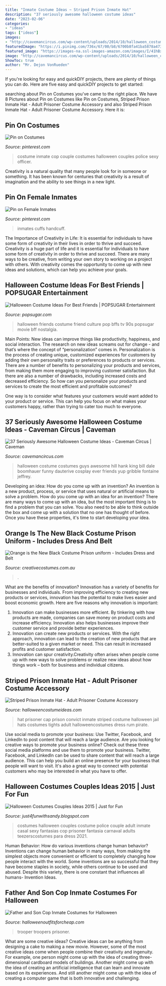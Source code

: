 ```yaml
---
title: "Inmate Costume Ideas ~ Striped Prison Inmate Hat"
description: "37 seriously awesome halloween costume ideas"
date: "2023-02-06"
categories:
- "ideas"
tags: ["ideas"]
images:
- "http://cavemancircus.com/wp-content/uploads/2014/10/halloween_costumes_5.jpg"
featuredImage: "https://i.pinimg.com/736x/67/00/b8/6700b8fa41ba5878a4737e02f59b454d--inmate-costume-henna-designs.jpg"
featured_image: "https://images-na.ssl-images-amazon.com/images/I/41hBxyvHRDL.jpg"
image: "http://cavemancircus.com/wp-content/uploads/2014/10/halloween_costumes_5.jpg"
ShowToc: true
author: "Mr. Dejon VonRueden"
---
```



If you're looking for easy and quickDIY projects, there are plenty of things you can do. Here are five easy and quickDIY projects to get started: 

	

		
searching about Pin on Costumes you've came to the right place. We have 8 Pictures about Pin on Costumes like Pin on Costumes, Striped Prison Inmate Hat - Adult Prisoner Costume Accessory and also Striped Prison Inmate Hat - Adult Prisoner Costume Accessory. Here it is:
		
    
## Pin On Costumes

<img loading=lazy src="https://i.pinimg.com/736x/67/00/b8/6700b8fa41ba5878a4737e02f59b454d--inmate-costume-henna-designs.jpg" onerror="this.onerror=null;this.src='https://tse4.mm.bing.net/th?id=OIP.dLzVfn1EQJ0zAnTkPvVcAgHaNK&amp;pid=15.1';" alt="Pin on Costumes">

_Source: pinterest.com_

>costume inmate cop couple costumes halloween couples police sexy officer. 

	

Creativity is a natural quality that many people look for in someone or something. It has been known for centuries that creativity is a result of imagination and the ability to see things in a new light.

    
## Pin On Female Inmates

<img loading=lazy src="https://i.pinimg.com/736x/49/01/52/4901524e2b77b648154ed65cc961b600.jpg" onerror="this.onerror=null;this.src='https://tse4.mm.bing.net/th?id=OIP.UwlJLC9EFhBg1gL65i9wpAHaJ4&amp;pid=15.1';" alt="Pin on Female Inmates">

_Source: pinterest.com_

>inmates cuffs handcuff. 

	

The Importance of Creativity in Life: It is essential for individuals to have some form of creativity in their lives in order to thrive and succeed.
Creativity is a huge part of life and it is essential for individuals to have some form of creativity in order to thrive and succeed. There are many ways to be creative, from writing your own story to working on a project with others. With creativity comes the opportunity to come up with new ideas and solutions, which can help you achieve your goals.

    
## Halloween Costume Ideas For Best Friends | POPSUGAR Entertainment

<img loading=lazy src="http://media2.popsugar-assets.com/files/2014/09/12/834/n/1922283/32cf969a42ea0299_thumb_temp_facebook_post_image_file23875021382623214.fbshare.jpg" onerror="this.onerror=null;this.src='https://tse4.mm.bing.net/th?id=OIP.y3t3dwXH9NN0TEfwIfrYIwHaD4&amp;pid=15.1';" alt="Halloween Costume Ideas For Best Friends | POPSUGAR Entertainment">

_Source: popsugar.com_

>halloween friends costume friend culture pop bffs tv 90s popsugar movie bff nostalgia. 

	

Main Points: New ideas can improve things like productivity, happiness, and social interaction.
The research on new ideas screams out for change - and that’s where the concept of “personalization” comes in. Personalization is the process of creating unique, customized experiences for customers by adding their own personality traits or preferences to products or services.
There are a number of benefits to personalizing your products and services, from making them more engaging to improving customer satisfaction. But there are also a number of drawbacks, including increased costs and decreased efficiency. So how can you personalize your products and services to create the most efficient and profitable outcomes?

One way is to consider what features your customers would want added to your product or service. This can help you focus on what makes your customers happy, rather than trying to cater too much to everyone.

    
## 37 Seriously Awesome Halloween Costume Ideas - Caveman Circus | Caveman

<img loading=lazy src="http://cavemancircus.com/wp-content/uploads/2014/10/halloween_costumes_5.jpg" onerror="this.onerror=null;this.src='https://tse3.mm.bing.net/th?id=OIP.2gtuEBCJEmeP4YmpdrnK4AHaEy&amp;pid=15.1';" alt="37 Seriously Awesome Halloween Costume Ideas - Caveman Circus | Caveman">

_Source: cavemancircus.com_

>halloween costume costumes guys awesome hill hank king bill dale boomhauer funny dauterive cosplay ever friends yup gribble fontaine jeffrey. 

	

Developing an idea: How do you come up with an invention?
An invention is a new product, process, or service that uses natural or artificial means to solve a problem. How do you come up with an idea for an invention? There are many ways to come up with an idea, but the most important thing is to find a problem that you can solve. You also need to be able to think outside the box and come up with a solution that no one has thought of before. Once you have these properties, it's time to start developing your idea.

    
## Orange Is The New Black Costume Prison Uniform - Includes Dress And Belt

<img loading=lazy src="https://www.creativecostumes.com.au/wp-content/uploads/2020/10/52242.jpg" onerror="this.onerror=null;this.src='https://tse3.mm.bing.net/th?id=OIP.2Uu0gwioPuS-AiqegecMdAHaJ4&amp;pid=15.1';" alt="Orange is the New Black Costume Prison uniform - Includes Dress and Belt">

_Source: creativecostumes.com.au_

>. 

	

What are the benefits of innovation?
Innovation has a variety of benefits for businesses and individuals. From improving efficiency to creating new products or services, innovation has the potential to make lives easier and boost economic growth. Here are five reasons why innovation is important: 
1. Innovation can make businesses more efficient. By tinkering with how products are made, companies can save money on product costs and increase efficiency. Innovation also helps businesses improve their customer service and provide better experiences. 
2. Innovation can create new products or services. With the right approach, innovation can lead to the creation of new products that are better-suited to a given market or need. This can result in increased profits and customer satisfaction. 
3. Innovation can spur creativity.Creativity often arises when people come up with new ways to solve problems or realize new ideas about how things work – both for business and individual citizens.

    
## Striped Prison Inmate Hat - Adult Prisoner Costume Accessory

<img loading=lazy src="http://images.halloweencostumeideas.com/products/8947/1-1/striped-prison-inmate-hat.jpg" onerror="this.onerror=null;this.src='https://tse1.mm.bing.net/th?id=OIP.Hi05Sbpr7wF9LqHALgQ3CwHaKl&amp;pid=15.1';" alt="Striped Prison Inmate Hat - Adult Prisoner Costume Accessory">

_Source: halloweencostumeideas.com_

>hat prisoner cap prison convict inmate striped costume halloween jail hats costumes tights adult halloweencostumes dress rum pirate. 

	

Use social media to promote your business: Use Twitter, Facebook, and LinkedIn to post content that will reach a large audience.
Are you looking for creative ways to promote your business online? Check out these three social media platforms and use them to promote your business. Twitter, Facebook, and LinkedIn can be used to share content that will reach a large audience. This can help you build an online presence for your business that people will want to visit. It's also a great way to connect with potential customers who may be interested in what you have to offer.

    
## Halloween Costumes Couples Ideas 2015 | Just For Fun

<img loading=lazy src="http://2.bp.blogspot.com/-Q56ZGe0M1kA/VhoAXNc8hHI/AAAAAAAAAsQ/TIDA9bqwSXg/s1600/halloween-costumes-couples-2015-2.jpg" onerror="this.onerror=null;this.src='https://tse3.mm.bing.net/th?id=OIP.uvutxlJg3len_8is7mX5hwHaJ5&amp;pid=15.1';" alt="Halloween Costumes Couples Ideas 2015 | Just for Fun">

_Source: just4funwithsandy.blogspot.com_

>costumes halloween couples costume police couple adult inmate casal sexy fantasias cop prisoner fantasia carnaval adults teezerscostumes para dress 2021. 

	

Human Behavior: How do various inventions change human behavior?
Inventions can change human behavior in many ways, from making the simplest objects more convenient or efficient to completely changing how people interact with the world. Some inventions are so successful that they have become staples in society, while others continue to be used and abused. Despite this variety, there is one constant that influences all humans- Invention Ideas.

    
## Father And Son Cop Inmate Costumes For Halloween

<img loading=lazy src="https://images-na.ssl-images-amazon.com/images/I/41hBxyvHRDL.jpg" onerror="this.onerror=null;this.src='https://tse2.mm.bing.net/th?id=OIP.BOZhmoqg3gwJT4EDaVvIAQAAAA&amp;pid=15.1';" alt="Father and Son Cop Inmate Costumes for Halloween">

_Source: halloweenoutfitsforcheap.com_

>trooper troopers prisoner. 

	

What are some creative ideas?
Creative ideas can be anything from designing a cake to making a new movie. However, some of the most creative ideas come when people combine their creativity and ingenuity. For example, one person might come up with the idea of creating three-dimensional cardboard models of buildings. Another might come up with the idea of creating an artificial intelligence that can learn and innovate based on its experiences. And still another might come up with the idea of creating a computer game that is both innovative and challenging.

